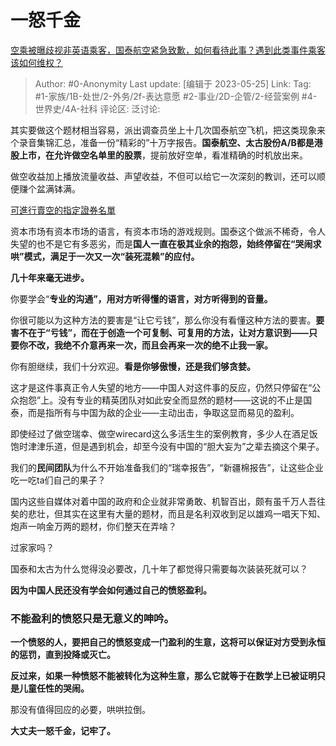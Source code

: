 # 一怒千金
[空乘被曝歧视非英语乘客，国泰航空紧急致歉，如何看待此事？遇到此类事件乘客该如何维权？](https://www.zhihu.com/question/602475768/answer/3041701680)

> Author: #0-Anonymity
> Last update: [编辑于 2023-05-25]
> Link:
> Tag: #1-家族/1B-处世/2-外务/2f-表达意愿 #2-事业/2D-企管/2-经营案例 #4-世界史/4A-社科
> 评论区:
> 泛讨论:

其实要做这个题材相当容易，派出调查员坐上十几次国泰航空飞机，把这类现象来个录音集锦汇总，准备一份“精彩的”十万字报告。**国泰航空、太古股份A/B都是港股上市，在允许做空名单里的股票**，提前放好空单，看准精确的时机放出来。

做空收益加上播放流量收益、声望收益，不但可以给它一次深刻的教训，还可以顺便赚个盆满钵满。

[可進行賣空的指定證券名單](https://link.zhihu.com/?target=https%3A//www.hkex.com.hk/Services/Trading/Securities/Securities-Lists/Designated-Securities-Eligible-for-Short-Selling%3Fsc_lang%3Dzh-HK)

资本市场有资本市场的语言，有资本市场的游戏规则。国泰这个做派不稀奇，令人失望的也不是它有多恶劣，而是**国人一直在极其业余的抱怨，始终停留在“哭闹求哄”模式，满足于一次又一次“装死混赖”的应付。**

**几十年来毫无进步。**

你要学会“**专业的沟通”，用对方听得懂的语言，对方听得到的音量。**

你很可能以为这种方法的要害是“让它亏钱”，那么你没有看懂这种方法的要害。**要害不在于“亏钱”，而在于创造一个可复制、可复用的方法，让对方意识到——只要你不改，我绝不介意再来一次，而且会再来一次的绝不止我一家。**

你有胆继续，我们十分欢迎。**看是你够傲慢，还是我们够贪婪。**

这才是这件事真正令人失望的地方——中国人对这件事的反应，仍然只停留在“公众抱怨”上。没有专业的精英团队对如此安全而显然的题材——这说的不止是国泰，而是指所有与中国为敌的企业——主动出击，争取这显而易见的盈利。

即使经过了做空瑞幸、做空wirecard这么多活生生的案例教育，多少人在酒足饭饱时津津乐道，但是遇到机会，却至今没有中国的“胆大妄为”之辈去摘这个果子。

我们的**民间团队**为什么不开始准备我们的“瑞幸报告”，“新疆棉报告”，让这些企业吃一吃ta们自己的果子？

国内这些自媒体对着中国的政府和企业就非常勇敢、机智百出，颇有虽千万人吾往矣的悲壮，但其实在这里有大量的题材，而且是名利双收到足以雄鸡一唱天下知、炮声一响金万两的题材，你们整天在弄啥？

过家家吗？

国泰和太古为什么觉得没必要改，几十年了都觉得只需要每次装装死就可以？

**因为中国人民还没有学会如何通过自己的愤怒盈利。**

### **不能盈利的愤怒只是无意义的呻吟**。 ###

**一个愤怒的人，要把自己的愤怒变成一门盈利的生意，这将可以保证对方受到永恒的惩罚，直到投降或灭亡。**

**反过来，如果一种愤怒不能被转化为这种生意，那么它就等于在数学上已被证明只是儿童任性的哭闹。**

那没有值得回应的必要，哄哄拉倒。

**大丈夫一怒千金，记牢了。**
